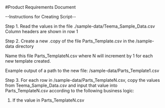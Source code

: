 #Product Requirements Document

--Instructions for Creating Script--

Step 1. 
Read the values in the file ./sample-data/Teema_Sample_Data.csv
Column headers are shown in row 1

Step 2. 
Create a new .copy of the file Parts_Template.csv in the /sample-data directory

Name this file Parts_TemplateN.csv where N will increment by 1 for each new template created.

Example output of a path to the new file: 
/sample-data/Parts_Template1.csv

Step 3. 
For each row in /sample-data/Parts_TemplateN.csv, copy the values from Teema_Sample_Data.csv and input that value into Parts_TemplateN.csv according to the following business logic:
1. If the value in Parts_TemplateN.csv
